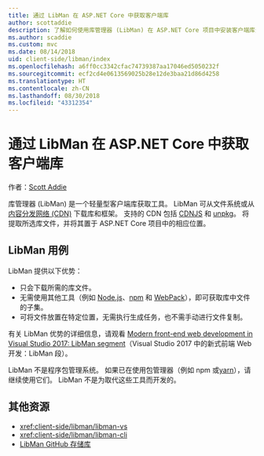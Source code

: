 ```yaml
---
title: 通过 LibMan 在 ASP.NET Core 中获取客户端库
author: scottaddie
description: 了解如何使用库管理器 (LibMan) 在 ASP.NET Core 项目中安装客户端库资产。
ms.author: scaddie
ms.custom: mvc
ms.date: 08/14/2018
uid: client-side/libman/index
ms.openlocfilehash: a6ff0cc3342cfac74739387aa17046ed5050232f
ms.sourcegitcommit: ecf2cd4e0613569025b28e12de3baa21d86d4258
ms.translationtype: HT
ms.contentlocale: zh-CN
ms.lasthandoff: 08/30/2018
ms.locfileid: "43312354"
---
```

# <a name="client-side-library-acquisition-in-aspnet-core-with-libman"></a>通过 LibMan 在 ASP.NET Core 中获取客户端库

作者：[Scott Addie](https://twitter.com/Scott_Addie)

库管理器 (LibMan) 是一个轻量型客户端库获取工具。 LibMan 可从文件系统或从[内容分发网络 (CDN)](https://wikipedia.org/wiki/Content_delivery_network) 下载库和框架。 支持的 CDN 包括 [CDNJS](https://cdnjs.com/) 和 [unpkg](https://unpkg.com/#/)。 将提取所选库文件，并将其置于 ASP.NET Core 项目中的相应位置。

## <a name="libman-use-cases"></a>LibMan 用例

LibMan 提供以下优势：

* 只会下载所需的库文件。
* 无需使用其他工具（例如 [Node.js](https://nodejs.org)、[npm](https://www.npmjs.com) 和 [ WebPack](https://webpack.js.org)），即可获取库中文件的子集。
* 可将文件放置在特定位置，无需执行生成任务，也不需手动进行文件复制。

有关 LibMan 优势的详细信息，请观看 [Modern front-end web development in Visual Studio 2017: LibMan segment](https://channel9.msdn.com/Events/Build/2017/B8073#time=43m34s)（Visual Studio 2017 中的新式前端 Web 开发：LibMan 段）。

LibMan 不是程序包管理系统。 如果已在使用包管理器（例如 npm 或[yarn](https://yarnpkg.com)），请继续使用它们。 LibMan 不是为取代这些工具而开发的。

## <a name="additional-resources"></a>其他资源

* <xref:client-side/libman/libman-vs>
* <xref:client-side/libman/libman-cli>
* [LibMan GitHub 存储库](https://github.com/aspnet/LibraryManager)
